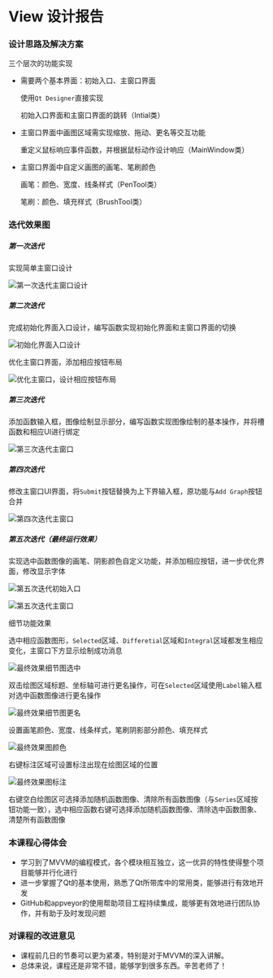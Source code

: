 # View 设计报告

### 设计思路及解决方案

三个层次的功能实现

* 需要两个基本界面：初始入口、主窗口界面

  使用`Qt Designer`直接实现

  初始入口界面和主窗口界面的跳转（Intial类）

* 主窗口界面中画图区域需实现缩放、拖动、更名等交互功能

  重定义鼠标响应事件函数，并根据鼠标动作设计响应（MainWindow类）

* 主窗口界面中自定义画图的画笔、笔刷颜色

  画笔：颜色、宽度、线条样式（PenTool类）

  笔刷：颜色、填充样式（BrushTool类）

### 迭代效果图

##### 第一次迭代

实现简单主窗口设计

![第一次迭代主窗口设计](C:.\DocImages\Veiw001.png)

##### 第二次迭代

完成初始化界面入口设计，编写函数实现初始化界面和主窗口界面的切换



![初始化界面入口设计](C:.\DocImages\View002.png)

优化主窗口界面，添加相应按钮布局

![优化主窗口，设计相应按钮布局](C:.\DocImages\View003.png)

##### 第三次迭代

添加函数输入框，图像绘制显示部分，编写函数实现图像绘制的基本操作，并将槽函数和相应UI进行绑定

![第三次迭代主窗口](C:.\DocImages\View004.png)

##### 第四次迭代

修改主窗口UI界面，将`Submit`按钮替换为上下界输入框，原功能与`Add Graph`按钮合并

![第四次迭代主窗口](C:\Users\CrownX\AppData\Local\Temp\1532542634758.png)

##### 第五次迭代（最终运行效果）

实现选中函数图像的画笔、阴影颜色自定义功能，并添加相应按钮，进一步优化界面，修改显示字体

![第五次迭代初始入口](C:.\DocImages\View005.png)

![第五次迭代主窗口](C:.\DocImages\View006.png)

细节功能效果

选中相应函数图形，`Selected`区域、`Differetial`区域和`Integral`区域都发生相应变化，主窗口下方显示绘制成功消息

![最终效果细节图选中](C:.\DocImages\View007.png)

双击绘图区域标题、坐标轴可进行更名操作，可在`Selected`区域使用`Label`输入框对选中函数图像进行更名操作

![最终效果细节图更名](C:.\DocImages\View008.png)

设置画笔颜色、宽度、线条样式，笔刷阴影部分颜色、填充样式

![最终效果图颜色](C:.\DocImages\View009.png)

右键标注区域可设置标注出现在绘图区域的位置

![最终效果图标注](C:.\DocImages\View10.png)

右键空白绘图区可选择添加随机函数图像、清除所有函数图像（与`Series`区域按钮功能一致），选中相应函数右键可选择添加随机函数图像、清除选中函数图象、清楚所有函数图像

### 本课程心得体会

* 学习到了MVVM的编程模式，各个模块相互独立，这一优异的特性使得整个项目能够并行化进行
* 进一步掌握了Qt的基本使用，熟悉了Qt所带库中的常用类，能够进行有效地开发
* GitHub和appveyor的使用帮助项目工程持续集成，能够更有效地进行团队协作，并有助于及时发现问题

### 对课程的改进意见

* 课程前几日的节奏可以更为紧凑，特别是对于MVVM的深入讲解。
* 总体来说，课程还是非常不错，能够学到很多东西。辛苦老师了！
